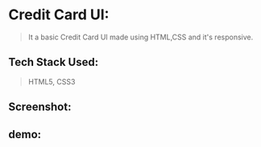 # Credit Card UI:
> It a basic Credit Card UI made using HTML,CSS and it's responsive.

## Tech Stack Used:
> HTML5, CSS3

## Screenshot:


## demo:

